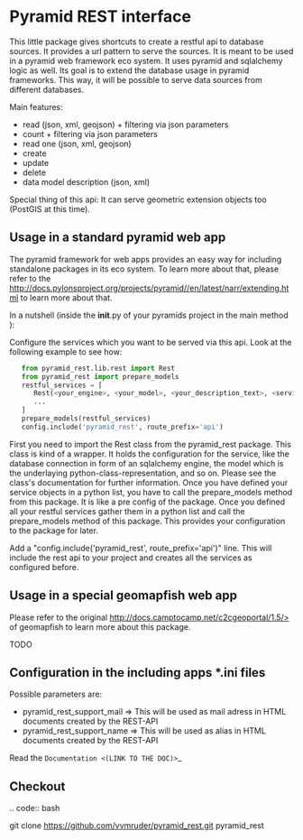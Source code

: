 Pyramid REST interface
======================

This little package gives shortcuts to create a restful api to database sources. It provides a url pattern to serve the
sources.
It is meant to be used in a pyramid web framework eco system. It uses pyramid and sqlalchemy logic as well. Its goal is
to extend the database usage in pyramid frameworks. This way, it will be possible to serve data sources from
different databases.

Main features:

* read (json, xml, geojson) + filtering via json parameters
* count  + filtering via json parameters
* read one (json, xml, geojson)
* create
* update
* delete
* data model description (json, xml)

Special thing of this api: It can serve geometric extension objects too (PostGIS at this time).

Usage in a standard pyramid web app
-----------------------------------

The pyramid framework for web apps provides an easy way for including standalone packages in its eco system. To learn more about that, please refer to the http://docs.pylonsproject.org/projects/pyramid//en/latest/narr/extending.html to learn more about that.

In a nutshell (inside the __init__.py of your pyramids project in the main method ):

Configure the services which you want to be served via this api. Look at the following example to see how: 

```python
   from pyramid_rest.lib.rest import Rest
   from pyramid_rest import prepare_models
   restful_services = [
      Rest(<your_engine>, <your_model>, <your_description_text>, <service_name>, <with_permission>),
      ...
   ]
   prepare_models(restful_services)
   config.include('pyramid_rest', route_prefix='api')
```
   
First you need to import the Rest class from the pyramid_rest package. This class is kind of a wrapper. It holds the configuration for the service, like the database connection in form of an sqlalchemy engine, the model which is the underlaying python-class-representation, and so on. Please see the class's documentation for further information. Once you have defined your service objects in a python list, you have to call the prepare_models method from this package. It is like a pre config of the package. Once you defined all your restful services gather them in a python list and call the prepare_models method of this package. This provides your configuration to the package for later.

Add a "config.include('pyramid_rest', route_prefix='api')" line. This will include the rest api to your project and creates all the services as configured before.

Usage in a special geomapfish web app
-------------------------------------

Please refer to the original http://docs.camptocamp.net/c2cgeoportal/1.5/> of geomapfish to
learn more about this package.

TODO

Configuration in the including apps *.ini files
-----------------------------------------------

Possible parameters are:

* pyramid_rest_support_mail => This will be used as mail adress in HTML documents created by the REST-API
* pyramid_rest_support_name => This will be used as alias in HTML documents created by the REST-API

Read the `Documentation <(LINK TO THE DOC)>`_

Checkout
--------

.. code:: bash

   git clone https://github.com/vvmruder/pyramid_rest.git pyramid_rest
